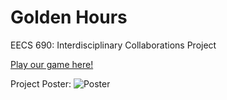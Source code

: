 # Golden Hours
EECS 690: Interdisciplinary Collaborations Project

[Play our game here!](https://universityofkansas.itch.io/team-c-2024)

Project Poster:
![Poster](https://github.com/hortojac/golden_hours/blob/main/Team_C_Poster.png)
